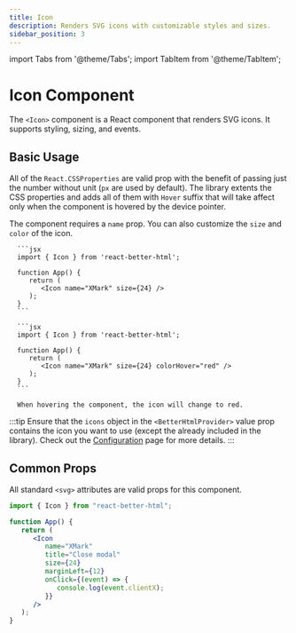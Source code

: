 ```yaml
---
title: Icon
description: Renders SVG icons with customizable styles and sizes.
sidebar_position: 3
---
```


import Tabs from '@theme/Tabs';
import TabItem from '@theme/TabItem';

# Icon Component

The `<Icon>` component is a React component that renders SVG icons. It supports styling, sizing, and events.

## Basic Usage

All of the `React.CSSProperties` are valid prop with the benefit of passing just the number without unit (`px` are used by default). The library extents the CSS properties and adds all of them with `Hover` suffix that will take affect only when the component is hovered by the device pointer.

The component requires a `name` prop. You can also customize the `size` and `color` of the icon.

<Tabs>
   <TabItem value="basic" label="Basic" default>

      ```jsx
      import { Icon } from 'react-better-html';

      function App() {
         return (
            <Icon name="XMark" size={24} />
         );
      }
      ```

   </TabItem>

   <TabItem value="withHover" label="With Hover">

      ```jsx
      import { Icon } from 'react-better-html';

      function App() {
         return (
            <Icon name="XMark" size={24} colorHover="red" />
         );
      }
      ```

      When hovering the component, the icon will change to red.

   </TabItem>
</Tabs>

:::tip
Ensure that the `icons` object in the `<BetterHtmlProvider>` value prop contains the icon you want to use (except the already included in the library). Check out the [Configuration](../getting-started/configuration#icons-configuration) page for more details.
:::

## Common Props

All standard `<svg>` attributes are valid props for this component.

```jsx
import { Icon } from "react-better-html";

function App() {
   return (
      <Icon
         name="XMark"
         title="Close modal"
         size={24}
         marginLeft={12}
         onClick={(event) => {
            console.log(event.clientX);
         }}
      />
   );
}
```
